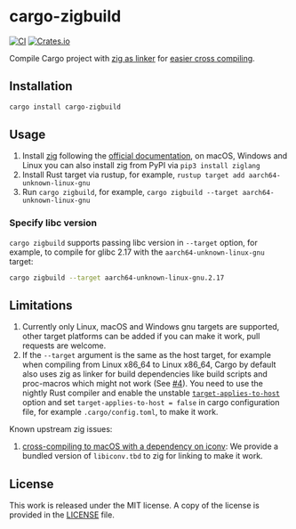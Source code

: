 # cargo-zigbuild

[![CI](https://github.com/messense/cargo-zigbuild/workflows/CI/badge.svg)](https://github.com/messense/cargo-zigbuild/actions?query=workflow%3ACI)
[![Crates.io](https://img.shields.io/crates/v/cargo-zigbuild.svg)](https://crates.io/crates/cargo-zigbuild)

Compile Cargo project with [zig as linker](https://andrewkelley.me/post/zig-cc-powerful-drop-in-replacement-gcc-clang.html) for [easier cross compiling](https://actually.fyi/posts/zig-makes-rust-cross-compilation-just-work/).

## Installation

```bash
cargo install cargo-zigbuild
```

## Usage

1. Install [zig](https://ziglang.org/) following the [official documentation](https://ziglang.org/download/),
on macOS, Windows and Linux you can also install zig from PyPI via `pip3 install ziglang`
2. Install Rust target via rustup, for example, `rustup target add aarch64-unknown-linux-gnu`
3. Run `cargo zigbuild`, for example, `cargo zigbuild --target aarch64-unknown-linux-gnu`

### Specify libc version

`cargo zigbuild` supports passing libc version in `--target` option, for example,
to compile for glibc 2.17 with the `aarch64-unknown-linux-gnu` target:

```bash
cargo zigbuild --target aarch64-unknown-linux-gnu.2.17
```

## Limitations

1. Currently only Linux, macOS and Windows gnu targets are supported,
   other target platforms can be added if you can make it work,
   pull requests are welcome.
2. If the `--target` argument is the same as the host target,
   for example when compiling from Linux x86\_64 to Linux x86\_64,
   Cargo by default also uses zig as linker for build dependencies like build scripts and proc-macros
   which might not work (See [#4](https://github.com/messense/cargo-zigbuild/issues/4)).
   You need to use the nightly Rust compiler and enable the unstable [`target-applies-to-host`](https://doc.rust-lang.org/nightly/cargo/reference/unstable.html#target-applies-to-host) option
   and set `target-applies-to-host = false` in cargo configuration file, for example `.cargo/config.toml`, to make it work.

Known upstream zig issues:

1. [cross-compiling to macOS with a dependency on iconv](https://github.com/ziglang/zig/issues/10485): We provide
a bundled version of `libiconv.tbd` to zig for linking to make it work.

## License

This work is released under the MIT license. A copy of the license is provided
in the [LICENSE](./LICENSE) file.
